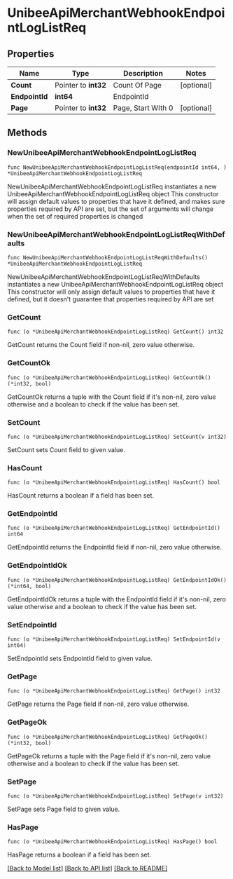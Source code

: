 # UnibeeApiMerchantWebhookEndpointLogListReq

## Properties

Name | Type | Description | Notes
------------ | ------------- | ------------- | -------------
**Count** | Pointer to **int32** | Count Of Page | [optional] 
**EndpointId** | **int64** | EndpointId | 
**Page** | Pointer to **int32** | Page, Start WIth 0 | [optional] 

## Methods

### NewUnibeeApiMerchantWebhookEndpointLogListReq

`func NewUnibeeApiMerchantWebhookEndpointLogListReq(endpointId int64, ) *UnibeeApiMerchantWebhookEndpointLogListReq`

NewUnibeeApiMerchantWebhookEndpointLogListReq instantiates a new UnibeeApiMerchantWebhookEndpointLogListReq object
This constructor will assign default values to properties that have it defined,
and makes sure properties required by API are set, but the set of arguments
will change when the set of required properties is changed

### NewUnibeeApiMerchantWebhookEndpointLogListReqWithDefaults

`func NewUnibeeApiMerchantWebhookEndpointLogListReqWithDefaults() *UnibeeApiMerchantWebhookEndpointLogListReq`

NewUnibeeApiMerchantWebhookEndpointLogListReqWithDefaults instantiates a new UnibeeApiMerchantWebhookEndpointLogListReq object
This constructor will only assign default values to properties that have it defined,
but it doesn't guarantee that properties required by API are set

### GetCount

`func (o *UnibeeApiMerchantWebhookEndpointLogListReq) GetCount() int32`

GetCount returns the Count field if non-nil, zero value otherwise.

### GetCountOk

`func (o *UnibeeApiMerchantWebhookEndpointLogListReq) GetCountOk() (*int32, bool)`

GetCountOk returns a tuple with the Count field if it's non-nil, zero value otherwise
and a boolean to check if the value has been set.

### SetCount

`func (o *UnibeeApiMerchantWebhookEndpointLogListReq) SetCount(v int32)`

SetCount sets Count field to given value.

### HasCount

`func (o *UnibeeApiMerchantWebhookEndpointLogListReq) HasCount() bool`

HasCount returns a boolean if a field has been set.

### GetEndpointId

`func (o *UnibeeApiMerchantWebhookEndpointLogListReq) GetEndpointId() int64`

GetEndpointId returns the EndpointId field if non-nil, zero value otherwise.

### GetEndpointIdOk

`func (o *UnibeeApiMerchantWebhookEndpointLogListReq) GetEndpointIdOk() (*int64, bool)`

GetEndpointIdOk returns a tuple with the EndpointId field if it's non-nil, zero value otherwise
and a boolean to check if the value has been set.

### SetEndpointId

`func (o *UnibeeApiMerchantWebhookEndpointLogListReq) SetEndpointId(v int64)`

SetEndpointId sets EndpointId field to given value.


### GetPage

`func (o *UnibeeApiMerchantWebhookEndpointLogListReq) GetPage() int32`

GetPage returns the Page field if non-nil, zero value otherwise.

### GetPageOk

`func (o *UnibeeApiMerchantWebhookEndpointLogListReq) GetPageOk() (*int32, bool)`

GetPageOk returns a tuple with the Page field if it's non-nil, zero value otherwise
and a boolean to check if the value has been set.

### SetPage

`func (o *UnibeeApiMerchantWebhookEndpointLogListReq) SetPage(v int32)`

SetPage sets Page field to given value.

### HasPage

`func (o *UnibeeApiMerchantWebhookEndpointLogListReq) HasPage() bool`

HasPage returns a boolean if a field has been set.


[[Back to Model list]](../README.md#documentation-for-models) [[Back to API list]](../README.md#documentation-for-api-endpoints) [[Back to README]](../README.md)


